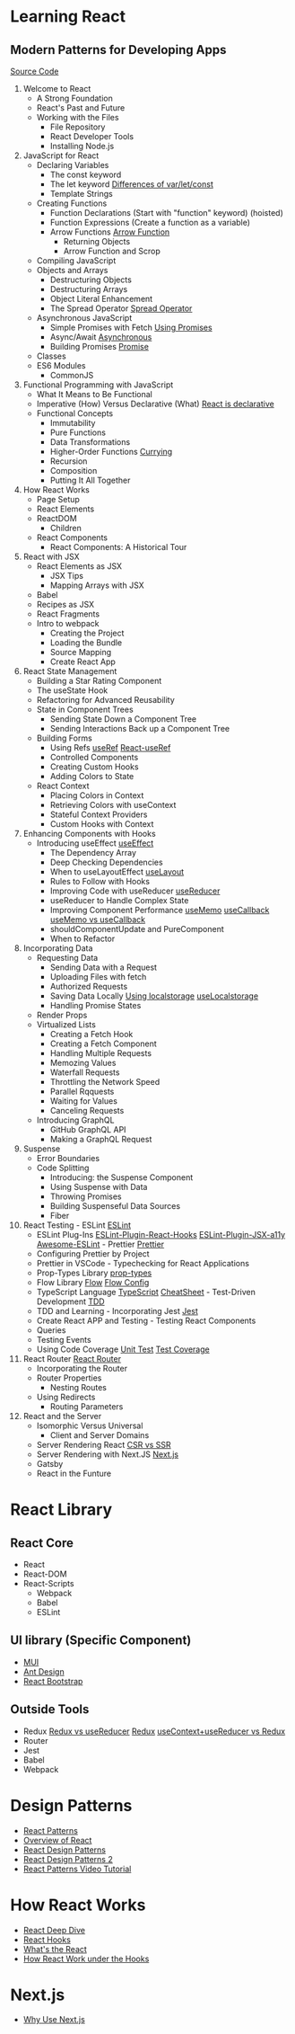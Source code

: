 # Learning React
## Modern Patterns for Developing Apps
[Source Code](https://github.com/MoonHighway/learning-react/tree/second-edition)

1. Welcome to React
   - A Strong Foundation
   - React's Past and Future
   - Working with the Files
     - File Repository
     - React Developer Tools
     - Installing Node.js
2. JavaScript for React
   - Declaring Variables
     - The const keyword
     - The let keyword [Differences of var/let/const](https://www.freecodecamp.org/news/var-let-and-const-whats-the-difference/)
     - Template Strings
   - Creating Functions
     - Function Declarations (Start with "function" keyword) (hoisted)
     - Function Expressions (Create a function as a variable)
     - Arrow Functions [Arrow Function](https://developer.mozilla.org/en-US/docs/Web/JavaScript/Reference/Functions/Arrow_functions)
       - Returning Objects
       - Arrow Function and Scrop
   - Compiling JavaScript
   - Objects and Arrays
     - Destructuring Objects
     - Destructuring Arrays
     - Object Literal Enhancement
     - The Spread Operator [Spread Operator](https://developer.mozilla.org/en-US/docs/Web/JavaScript/Reference/Operators/Spread_syntax)
   - Asynchronous JavaScript
     - Simple Promises with Fetch [Using Promises](https://developer.mozilla.org/en-US/docs/Web/JavaScript/Guide/Using_promises)
     - Async/Await [Asynchronous](https://developer.mozilla.org/en-US/docs/Learn/JavaScript/Asynchronous)
     - Building Promises [Promise](https://developer.mozilla.org/en-US/docs/Web/JavaScript/Reference/Global_Objects/Promise)
   - Classes
   - ES6 Modules
     - CommonJS
3. Functional Programming with JavaScript
   - What It Means to Be Functional
   - Imperative (How) Versus Declarative (What) [React is declarative](https://egghead.io/blog/wtf-is-declarative-programming)
   - Functional Concepts
     - Immutability
     - Pure Functions
     - Data Transformations
     - Higher-Order Functions [Currying](https://www.freecodecamp.org/news/playing-around-with-closures-currying-and-cool-abstractions/)
     - Recursion
     - Composition
     - Putting It All Together
4. How React Works
   - Page Setup
   - React Elements
   - ReactDOM
     - Children
   - React Components
     - React Components: A Historical Tour
5. React with JSX
   - React Elements as JSX
     - JSX Tips
     - Mapping Arrays with JSX
   - Babel
   - Recipes as JSX
   - React Fragments
   - Intro to webpack
     - Creating the Project
     - Loading the Bundle
     - Source Mapping
     - Create React App
6. React State Management
   - Building a Star Rating Component
   - The useState Hook
   - Refactoring for Advanced Reusability
   - State in Component Trees
     - Sending State Down a Component Tree
     - Sending Interactions Back up a Component Tree
   - Building Forms
     - Using Refs [useRef](https://react.dev/reference/react/useRef) [React-useRef](https://dmitripavlutin.com/react-useref/)
     - Controlled Components
     - Creating Custom Hooks
     - Adding Colors to State
   - React Context
     - Placing Colors in Context
     - Retrieving Colors with useContext
     - Stateful Context Providers
     - Custom Hooks with Context
7. Enhancing Components with Hooks
   - Introducing useEffect [useEffect](https://react.dev/reference/react/useEffect)
     - The Dependency Array 
     - Deep Checking Dependencies
     - When to useLayoutEffect [useLayout](https://react.dev/reference/react/useLayoutEffect)
     - Rules to Follow with Hooks
     - Improving Code with useReducer [useReducer](https://react.dev/reference/react/useReducer)
     - useReducer to Handle Complex State
     - Improving Component Performance [useMemo](https://react.dev/reference/react/useMemo) [useCallback](https://react.dev/reference/react/useCallback) [useMemo vs useCallback](https://medium.com/@jan.hesters/usecallback-vs-usememo-c23ad1dc60)
     - shouldComponentUpdate and PureComponent
     - When to Refactor
8. Incorporating Data
   - Requesting Data
     - Sending Data with a Request
     - Uploading Files with fetch
     - Authorized Requests
     - Saving Data Locally [Using localstorage](https://blog.logrocket.com/using-localstorage-react-hooks/) [useLocalstorage](https://usehooks.com/uselocalstorage)
     - Handling Promise States
   - Render Props
   - Virtualized Lists
     - Creating a Fetch Hook
     - Creating a Fetch Component
     - Handling Multiple Requests
     - Memozing Values
     - Waterfall Requests
     - Throttling the Network Speed
     - Parallel Rqquests
     - Waiting for Values
     - Canceling Requests
   - Introducing GraphQL
     - GitHub GraphQL API
     - Making a GraphQL Request
9.  Suspense
    - Error Boundaries
    - Code Splitting
      - Introducing: the Suspense Component
      - Using Suspense with Data
      - Throwing Promises
      - Building Suspenseful Data Sources
      - Fiber
10.  React Testing
    - ESLint [ESLint](https://eslint.org/docs/latest/use/getting-started)
      - ESLint Plug-Ins [ESLint-Plugin-React-Hooks](https://www.npmjs.com/package/eslint-plugin-react-hooks) [ESLint-Plugin-JSX-a11y](https://www.npmjs.com/package/eslint-plugin-jsx-a11y) [Awesome-ESLint](https://github.com/dustinspecker/awesome-eslint)
    - Prettier [Prettier](https://prettier.io/docs/en/index.html)
      - Configuring Prettier by Project 
      - Prettier in VSCode
    - Typechecking for React Applications
      - Prop-Types Library [prop-types](https://www.npmjs.com/package/prop-types)
      - Flow Library [Flow](https://www.npmjs.com/package/flow-bin) [Flow Config](https://flow.org/en/docs/config/)
      - TypeScript Language [TypeScript](https://www.typescriptlang.org/docs/) [CheatSheet](https://github.com/typescript-cheatsheets/react)
    - Test-Driven Development [TDD](https://en.wikipedia.org/wiki/Test-driven_development)
      - TDD and Learning
    - Incorporating Jest [Jest](https://jestjs.io/)
      - Create React APP and Testing
    - Testing React Components
      - Queries
      - Testing Events
      - Using Code Coverage [Unit Test](https://martinfowler.com/bliki/UnitTest.html) [Test Coverage](https://martinfowler.com/bliki/TestCoverage.html)
11. React Router [React Router](https://reactrouter.com/en/main/start/overview)
    - Incorporating the Router
    - Router Properties
      - Nesting Routes
    - Using Redirects
      - Routing Parameters
12. React and the Server
    - Isomorphic Versus Universal
      - Client and Server Domains
    - Server Rendering React [CSR vs SSR](https://yudhajitadhikary.medium.com/client-side-rendering-vs-server-side-rendering-in-react-js-next-js-b74b909c7c51)
    - Server Rendering with Next.JS [Next.js](https://nextjs.org/)
    - Gatsby
    - React in the Funture


# React Library
## React Core
- React
- React-DOM
- React-Scripts
  - Webpack
  - Babel
  - ESLint

## UI library (Specific Component)
- [MUI](https://mui.com/)
- [Ant Design](https://ant.design/)
- [React Bootstrap](https://react-bootstrap.github.io/)

## Outside Tools
- Redux [Redux vs useReducer](https://www.frontendmag.com/tutorials/usereducer-vs-redux/#:~:text=Comparison) [Redux](https://redux.js.org/) [useContext+useReducer vs Redux](https://dev.to/eswaraprakash/react-usecontext-and-usereducer-hooks-2pkm)
- Router
- Jest
- Babel
- Webpack

# Design Patterns
- [React Patterns](https://reactpatterns.com/)
- [Overview of React](https://www.patterns.dev/posts/reactjs)
- [React Design Patterns](https://blog.logrocket.com/react-design-patterns/)
- [React Design Patterns 2](https://aglowiditsolutions.com/blog/react-design-patterns/)
- [React Patterns Video Tutorial](https://www.youtube.com/watch?v=iOSKV2rmj-A)

# How React Works
- [React Deep Dive](https://www.youtube.com/watch?v=7YhdqIR2Yzo&list=PLxRVWC-K96b0ktvhd16l3xA6gncuGP7gJ&index=1)
- [React Hooks](https://www.youtube.com/watch?v=IoNZLdvjRqE&list=PLxRVWC-K96b2KrTW6AqAE6vUXfOTnD-PS)
- [What's the React](https://www.hostinger.com/tutorials/what-is-react)
- [How React Work under the Hooks](https://www.freecodecamp.org/news/react-under-the-hood/)

# Next.js
- [Why Use Next.js](https://www.youtube.com/watch?v=zXjxpJOJ8QI&list=PLxRVWC-K96b3qWv0z8uDnOyINSsURJ-Rj)